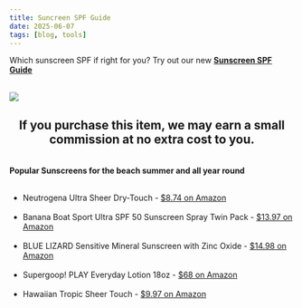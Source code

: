 ```yaml
---
title: Suncreen SPF Guide
date: 2025-06-07
tags: [blog, tools]
---
```

Which sunscreen SPF if right for you? Try out our new <b><a href="https://beachhut615.github.io/tools/sunscreen_spf_select.html" target="_blank">Sunscreen SPF Guide</a></b><br /><br />

<div id="post-image">
<a href="https://amzn.to/3FKxOiD" target="_blank"><img src="https://m.media-amazon.com/images/I/714vZwlji3L._SL1500_.jpg"></a>
  <center><h2 id="post-disclosure">If you purchase this item, we may earn a small commission at no extra cost to you.</h2></center>
  </div><br />
  <b>Popular Sunscreens for the beach summer and all year round</b><br/><br />
  
<ul>
  <li>Neutrogena Ultra Sheer Dry-Touch - <a href="https://amzn.to/43KKk9H" target="_blank">$8.74 on Amazon</a></li><br />
  <li>Banana Boat Sport Ultra SPF 50 Sunscreen Spray Twin Pack - <a href="https://amzn.to/4jIu0wa" target="_blank">$13.97 on Amazon</a></li><br />
  <li>BLUE LIZARD Sensitive Mineral Sunscreen with Zinc Oxide - <a href="https://amzn.to/4dTvkLw" target="_blank">$14.98 on Amazon</a></li><br />
  <li>Supergoop! PLAY Everyday Lotion 18oz - <a href="https://amzn.to/4kOefEM" target="_blank">$68 on Amazon</a></li><br />
  <li>Hawaiian Tropic Sheer Touch - <a href="https://amzn.to/4kSXCb0" target="_blank">$9.97 on Amazon</a></li>                                           
</ul>
<br /><br />
